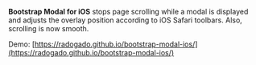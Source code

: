 **Bootstrap Modal for iOS** stops page scrolling while a modal is displayed and adjusts the overlay position according to iOS Safari toolbars. Also, scrolling is now smooth.

Demo: [https://radogado.github.io/bootstrap-modal-ios/](https://radogado.github.io/bootstrap-modal-ios/)
